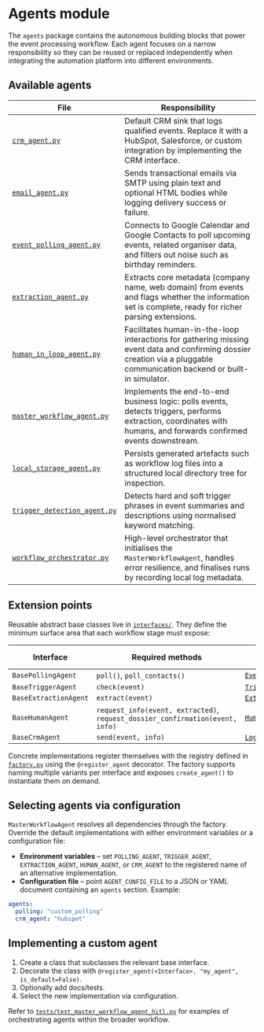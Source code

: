 # Agents module

The `agents` package contains the autonomous building blocks that power the event
processing workflow. Each agent focuses on a narrow responsibility so they can be reused
or replaced independently when integrating the automation platform into different
environments.

## Available agents

| File | Responsibility |
|------|----------------|
| [`crm_agent.py`](crm_agent.py) | Default CRM sink that logs qualified events. Replace it with a HubSpot, Salesforce, or custom integration by implementing the CRM interface. |
| [`email_agent.py`](email_agent.py) | Sends transactional emails via SMTP using plain text and optional HTML bodies while logging delivery success or failure. |
| [`event_polling_agent.py`](event_polling_agent.py) | Connects to Google Calendar and Google Contacts to poll upcoming events, related organiser data, and filters out noise such as birthday reminders. |
| [`extraction_agent.py`](extraction_agent.py) | Extracts core metadata (company name, web domain) from events and flags whether the information set is complete, ready for richer parsing extensions. |
| [`human_in_loop_agent.py`](human_in_loop_agent.py) | Facilitates human-in-the-loop interactions for gathering missing event data and confirming dossier creation via a pluggable communication backend or built-in simulator. |
| [`master_workflow_agent.py`](master_workflow_agent.py) | Implements the end-to-end business logic: polls events, detects triggers, performs extraction, coordinates with humans, and forwards confirmed events downstream. |
| [`local_storage_agent.py`](local_storage_agent.py) | Persists generated artefacts such as workflow log files into a structured local directory tree for inspection. |
| [`trigger_detection_agent.py`](trigger_detection_agent.py) | Detects hard and soft trigger phrases in event summaries and descriptions using normalised keyword matching. |
| [`workflow_orchestrator.py`](workflow_orchestrator.py) | High-level orchestrator that initialises the `MasterWorkflowAgent`, handles error resilience, and finalises runs by recording local log metadata. |

## Extension points

Reusable abstract base classes live in [`interfaces/`](interfaces). They define the minimum
surface area that each workflow stage must expose:

| Interface | Required methods | Default implementation |
|-----------|-----------------|------------------------|
| `BasePollingAgent` | `poll()`, `poll_contacts()` | [`EventPollingAgent`](event_polling_agent.py) |
| `BaseTriggerAgent` | `check(event)` | [`TriggerDetectionAgent`](trigger_detection_agent.py) |
| `BaseExtractionAgent` | `extract(event)` | [`ExtractionAgent`](extraction_agent.py) |
| `BaseHumanAgent` | `request_info(event, extracted)`, `request_dossier_confirmation(event, info)` | [`HumanInLoopAgent`](human_in_loop_agent.py) |
| `BaseCrmAgent` | `send(event, info)` | [`LoggingCrmAgent`](crm_agent.py) |

Concrete implementations register themselves with the registry defined in
[`factory.py`](factory.py) using the `@register_agent` decorator. The factory supports naming
multiple variants per interface and exposes `create_agent()` to instantiate them on demand.

## Selecting agents via configuration

`MasterWorkflowAgent` resolves all dependencies through the factory. Override the default
implementations with either environment variables or a configuration file:

* **Environment variables** – set `POLLING_AGENT`, `TRIGGER_AGENT`, `EXTRACTION_AGENT`,
  `HUMAN_AGENT`, or `CRM_AGENT` to the registered name of an alternative implementation.
* **Configuration file** – point `AGENT_CONFIG_FILE` to a JSON or YAML document containing an
  `agents` section. Example:

```yaml
agents:
  polling: "custom_polling"
  crm_agent: "hubspot"
```

## Implementing a custom agent

1. Create a class that subclasses the relevant base interface.
2. Decorate the class with `@register_agent(<Interface>, "my_agent", is_default=False)`.
3. Optionally add docs/tests.
4. Select the new implementation via configuration.

Refer to [`tests/test_master_workflow_agent_hitl.py`](../tests/test_master_workflow_agent_hitl.py)
for examples of orchestrating agents within the broader workflow.

